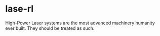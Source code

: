 # lase-rl
High-Power Laser systems are the most advanced machinery humanity ever built. They should be treated as such.
